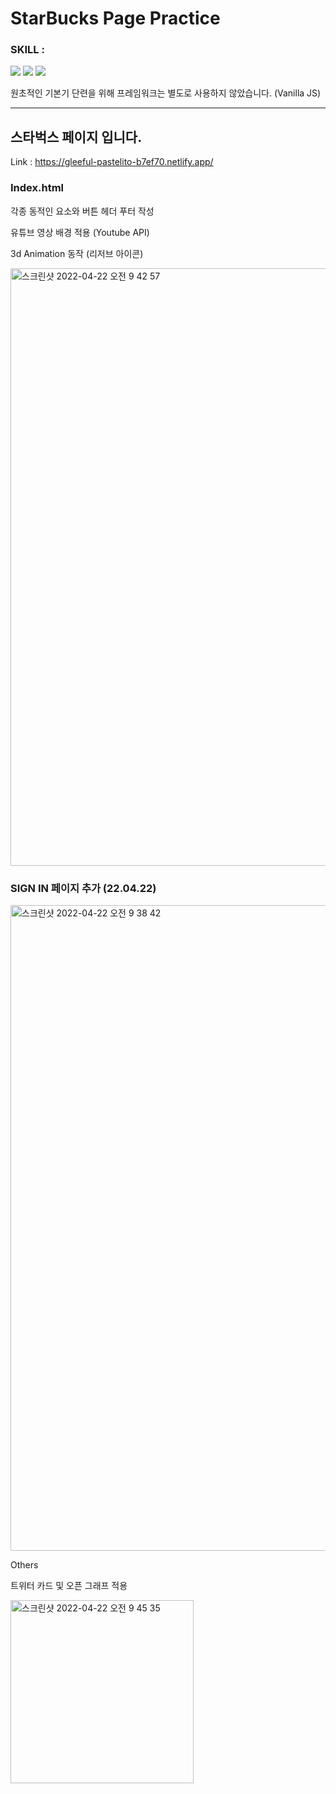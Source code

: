 # StarBucks Page Practice

### SKILL : 
<img src="https://img.shields.io/badge/Html5-E44D26?style=flat-square&logo=Html5&logoColor=white"/> <img src="https://img.shields.io/badge/CSS3-1572B6?style=flat-square&logo=CSS3&logoColor=white"/> <img src="https://img.shields.io/badge/JavaScript-F7DF1E?style=flat-square&logo=JavaScript&logoColor=white"/>

원초적인 기본기 단련을 위해 프레임워크는 별도로 사용하지 않았습니다. (Vanilla JS)

--------

## 스타벅스 페이지 입니다.

Link : https://gleeful-pastelito-b7ef70.netlify.app/




### Index.html

각종 동적인 요소와 버튼 헤더 푸터 작성


유튜브 영상 배경 적용 (Youtube API)


3d Animation 동작 (리저브 아이콘)



<img width="956" alt="스크린샷 2022-04-22 오전 9 42 57" src="https://user-images.githubusercontent.com/83565313/164575377-09f04617-14d0-4db3-9642-686d89881556.png">









### SIGN IN 페이지 추가 (22.04.22)

<img width="1033" alt="스크린샷 2022-04-22 오전 9 38 42" src="https://user-images.githubusercontent.com/83565313/164574431-ee42e93f-1d65-451a-b44c-b5b45fae830d.png">




Others

트위터 카드 및 오픈 그래프 적용

<img width="293" alt="스크린샷 2022-04-22 오전 9 45 35" src="https://user-images.githubusercontent.com/83565313/164575266-98589820-1bed-4508-9b0a-675de0ce08d1.png">
